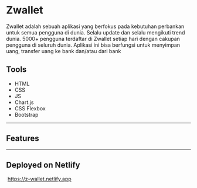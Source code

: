 # Zwallet

Zwallet adalah sebuah aplikasi yang berfokus pada kebutuhan perbankan untuk semua pengguna di dunia. Selalu update dan selalu mengikuti trend dunia. 5000+ pengguna terdaftar di Zwallet setiap hari dengan cakupan pengguna di seluruh dunia. Aplikasi ini bisa berfungsi untuk menyimpan uang, transfer uang ke bank dan/atau dari bank

## Tools
- HTML
- CSS
- JS
- Chart.js
- CSS Flexbox
- Bootstrap

______________________________________________________________________________________

## Features

_______________________________________________________________________________________

## Deployed on Netlify
[![]()](https://www.google.com/imgres?imgurl=https%3A%2F%2Fmiro.medium.com%2Fmax%2F3000%2F1*9fmBo2RxWr_zmUFYm9e5ag.gif&imgrefurl=https%3A%2F%2Fmedium.com%2F%40odeyjohn4u%2Fdeploying-static-landing-pages-on-netlify-without-github-beb8689ec54e&tbnid=iC_qgPr4F4-O2M&vet=12ahUKEwjztqXN1v_rAhURKbcAHYOXC9UQMygCegUIARCsAQ..i&docid=lfyDRUSZkXvCWM&w=1500&h=1000&q=netlify&safe=strict&ved=2ahUKEwjztqXN1v_rAhURKbcAHYOXC9UQMygCegUIARCsAQ)
https://z-wallet.netlify.app
